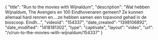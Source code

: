{
    "title": "Run to the movies with Wijnaldum",
    "description": "Wat hebben Wijnaldum, The Avengers en 100 Eindhovenaren gemeen? Ze kunnen allemaal hard rennen en....ze hebben samen een topavond gehad in de bioscoop. Eindh...",
    "videoid": "154337",
    "date_created": "1398106892",
    "date_modified": "1418181302",
    "type": "captivate",
    "layout": "video",
    "url": "\/v\/run-to-the-movies-with-wijnaldum\/154337"
}